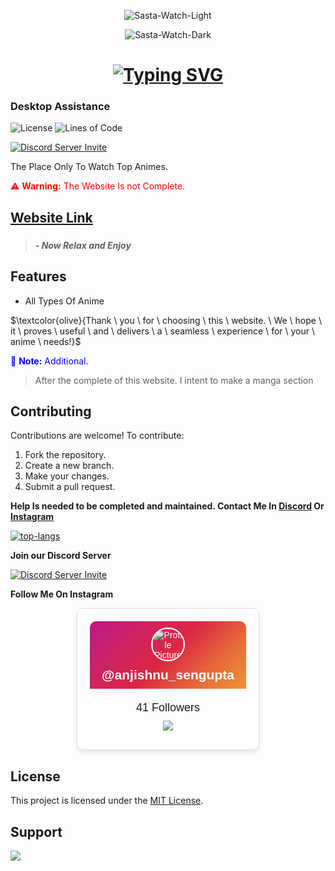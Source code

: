 <div  align="center">

![Sasta-Watch-Light](https://user-images.githubusercontent.com/3369400/139447912-e0f43f33-6d9f-45f8-be46-2df5bbc91289.png#gh-dark-mode-only)

![Sasta-Watch-Dark](https://user-images.githubusercontent.com/3369400/139448065-39a229ba-4b06-434b-bc67-616e2ed80c8f.png#gh-light-mode-only)

# [![Typing SVG](https://readme-typing-svg.herokuapp.com?font=Permanent+Marker&size=40&pause=1000&color=2986cc&center=true&vCenter=true&width=435&lines=Sasta+Watch)](https://git.io/typing-svg)

  </div>

### Desktop Assistance

![License](https://img.shields.io/github/license/OnePunchMan2718/Sasta-Watch?color=598e3c&style=for-the-badge)
![Lines of Code](https://img.shields.io/tokei/lines/github/OnePunchMan2718/Sasta-Watch?color=598e3c&style=for-the-badge)

[![Discord Server Invite](https://discord.com/api/guilds/876398373962412102/widget.png?style=banner2)](https://discord.gg/9qKScMjdPF)

</div>

The Place Only To Watch Top Animes.

<span style="color:red">⚠️ **Warning:** The Website Is not Complete.</span>

## [Website Link](https://onepunchman2718.github.io/Parallax-Website/)

###

> **_- Now Relax and Enjoy_**

## Features

- All Types Of Anime

$\textcolor{olive}{Thank \ you \ for \ choosing \ this \ website. \ We \ hope \ it \ proves \ useful \ and \ delivers \ a \ seamless \ experience \ for \ your \ anime \ needs!}$

<span style="color:blue">📝 **Note:** Additional.</span>

> After the complete of this website. I intent to make a manga section

## Contributing

Contributions are welcome! To contribute:

1. Fork the repository.
2. Create a new branch.
3. Make your changes.
4. Submit a pull request.

**Help Is needed to be completed and maintained. Contact Me In [Discord](https://discord.com/users/767783141838159882) Or [Instagram](https://www.instagram.com/anjishnu_sengupta/)**

<a href='https://discord.com/users/767783141838159882'>
  <img src="https://discord.c99.nl/widget/theme-3/767783141838159882.png" alt="top-langs">
</a>

**Join our Discord Server**

[![Discord Server Invite](https://discord.com/api/guilds/876398373962412102/widget.png?style=banner2)](https://discord.gg/9qKScMjdPF)

**Follow Me On Instagram**
<div  align="center">
<div style="border: 1px solid #ddd; border-radius: 10px; padding: 20px; width: 250px; font-family: Arial, sans-serif; box-shadow: 0 4px 8px rgba(0, 0, 0, 0.1); text-align: center; margin: 0 auto;">
    <div height="180em" style="background-color: #f09433; background-image: linear-gradient(315deg, #f09433 0%, #e6683c 25%, #dc2743 50%, #cc2366 75%, #bc1888 100%); color: white; padding: 10px; border-radius: 10px 10px 0 0;">
        <img src="https://i.postimg.cc/8C5D1jWw/Png-Item-5330857.png" alt="Profile Picture" style="border-radius: 50%; border: 2px solid white; width: 50px; height: 50px;">
        <h2 style="margin: 10px 0 0 0;">@anjishnu_sengupta</h2>
    </div>
    <div style="padding: 10px;">
        <p style="margin: 10px 0; font-size: 18px;">41 Followers</p>
        <a href="https://www.instagram.com/anjishnu_sengupta"><img src="https://img.buymeacoffee.com/button-api/?text=Follow&slug=anjishnu_sengupta&emoji=🔔&button_colour=963f39&font_colour=000000&font_family=Arial&outline_colour=0a0100" /></a>
    </div>
</div>
</div>

## License

This project is licensed under the [MIT License](LICENSE).

## Support

<a href="https://www.buymeacoffee.com/OnePunchMan_2718"><img src="https://img.buymeacoffee.com/button-api/?text=Buy me a pizza&emoji=🍕&slug=OnePunchMan_2718&button_colour=FFDD00&font_colour=000000&font_family=Cookie&outline_colour=000000&coffee_colour=ffffff" /></a>
